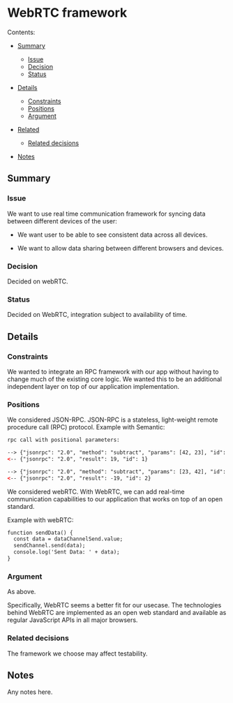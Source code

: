 # WebRTC framework

Contents:

* [Summary](#summary)
  * [Issue](#issue)
  * [Decision](#decision)
  * [Status](#status)
* [Details](#details)
  * [Constraints](#constraints)
  * [Positions](#positions)
  * [Argument](#argument)
* [Related](#related)
  * [Related decisions](#related-decisions)
  
* [Notes](#notes)


## Summary


### Issue

We want to use real time communication framework for syncing data between different devices of the user:

  * We want user to be able to see consistent data across all devices.

  * We want to allow data sharing between different browsers and devices.


### Decision

Decided on webRTC.


### Status

Decided on WebRTC, integration subject to availability of time.


## Details


### Constraints

We wanted to integrate an RPC framework with our app without having to change much of the existing core logic.
We wanted this to be an additional independent layer on top of our application implementation.



### Positions

We considered JSON-RPC. JSON-RPC is a stateless, light-weight remote procedure call (RPC) protocol.
Example with Semantic:

```html
rpc call with positional parameters:

--> {"jsonrpc": "2.0", "method": "subtract", "params": [42, 23], "id": 1}
<-- {"jsonrpc": "2.0", "result": 19, "id": 1}

--> {"jsonrpc": "2.0", "method": "subtract", "params": [23, 42], "id": 2}
<-- {"jsonrpc": "2.0", "result": -19, "id": 2}
```

We considered webRTC. With WebRTC, we can add real-time communication capabilities to our application that works on top of an open standard.

Example with webRTC:
```html
function sendData() {
  const data = dataChannelSend.value;
  sendChannel.send(data);
  console.log('Sent Data: ' + data);
}
```


### Argument

As above.

Specifically, WebRTC seems a better fit for our usecase. The technologies behind WebRTC are implemented as an open web standard and available as regular JavaScript APIs in all major browsers.


### Related decisions

The framework we choose may affect testability.



## Notes

Any notes here.
